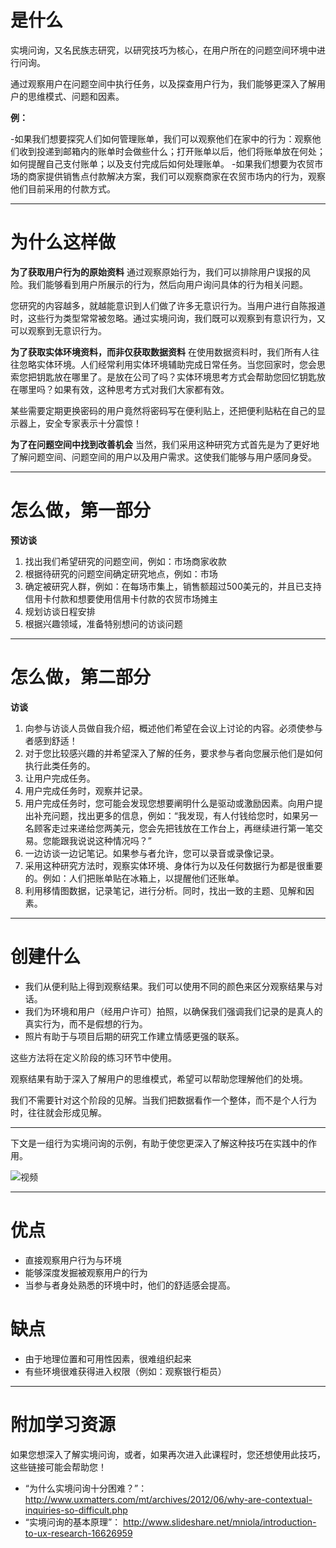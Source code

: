 
# 是什么

实境问询，又名民族志研究，以研究技巧为核心，在用户所在的问题空间环境中进行问询。

通过观察用户在问题空间中执行任务，以及探查用户行为，我们能够更深入了解用户的思维模式、问题和因素。

**例：**

-如果我们想要探究人们如何管理账单，我们可以观察他们在家中的行为：观察他们收到投递到邮箱内的账单时会做些什么；打开账单以后，他们将账单放在何处；如何提醒自己支付账单；以及支付完成后如何处理账单。
-如果我们想要为农贸市场的商家提供销售点付款解决方案，我们可以观察商家在农贸市场内的行为，观察他们目前采用的付款方式。

-----------

# 为什么这样做

**为了获取用户行为的原始资料**
通过观察原始行为，我们可以排除用户误报的风险。我们能够看到用户所展示的行为，然后向用户询问具体的行为相关问题。

您研究的内容越多，就越能意识到人们做了许多无意识行为。当用户进行自陈报道时，这些行为类型常常被忽略。通过实境问询，我们既可以观察到有意识行为，又可以观察到无意识行为。

**为了获取实体环境资料，而非仅获取数据资料**
在使用数据资料时，我们所有人往往忽略实体环境。人们经常利用实体环境辅助完成日常任务。当您回家时，您会思索您把钥匙放在哪里了。是放在公司了吗？实体环境思考方式会帮助您回忆钥匙放在哪里吗？如果有效，这种思考方式对我们大家都有效。

某些需要定期更换密码的用户竟然将密码写在便利贴上，还把便利贴粘在自己的显示器上，安全专家表示十分震惊！

**为了在问题空间中找到改善机会**
当然，我们采用这种研究方式首先是为了更好地了解问题空间、问题空间的用户以及用户需求。这使我们能够与用户感同身受。

-----------

# 怎么做，第一部分

**预访谈**
1. 找出我们希望研究的问题空间，例如：市场商家收款
2. 根据待研究的问题空间确定研究地点，例如：市场
3. 确定被研究人群，例如：在每场市集上，销售额超过500美元的，并且已支持信用卡付款和想要使用信用卡付款的农贸市场摊主
4. 规划访谈日程安排
5. 根据兴趣领域，准备特别想问的访谈问题
 
-----------

# 怎么做，第二部分

**访谈**
1. 向参与访谈人员做自我介绍，概述他们希望在会议上讨论的内容。必须使参与者感到舒适！
2. 对于您比较感兴趣的并希望深入了解的任务，要求参与者向您展示他们是如何执行此类任务的。
3. 让用户完成任务。
4. 用户完成任务时，观察并记录。
5. 用户完成任务时，您可能会发现您想要阐明什么是驱动或激励因素。向用户提出补充问题，找出更多的信息，例如：“我发现，有人付钱给您时，如果另一名顾客走过来递给您两美元，您会先把钱放在工作台上，再继续进行第一笔交易。您能跟我说说这种情况吗？”
6. 一边访谈一边记笔记。如果参与者允许，您可以录音或录像记录。
7. 采用这种研究方法时，观察实体环境、身体行为以及任何数据行为都是很重要的。例如：人们把账单贴在冰箱上，以提醒他们还账单。
8. 利用移情图数据，记录笔记，进行分析。同时，找出一致的主题、见解和因素。

-----------

# 创建什么

* 我们从便利贴上得到观察结果。我们可以使用不同的颜色来区分观察结果与对话。
* 我们为环境和用户（经用户许可）拍照，以确保我们强调我们记录的是真人的真实行为，而不是假想的行为。
* 照片有助于与项目后期的研究工作建立情感更强的联系。

这些方法将在定义阶段的练习环节中使用。

观察结果有助于深入了解用户的思维模式，希望可以帮助您理解他们的处境。

我们不需要针对这个阶段的见解。当我们把数据看作一个整体，而不是个人行为时，往往就会形成见解。

-----------

下文是一组行为实境问询的示例，有助于使您更深入了解这种技巧在实践中的作用。

![视频](https://www.youtube.com/watch?v=Xrnah0xCefw)

-----------

# 优点

* 直接观察用户行为与环境
* 能够深度发掘被观察用户的行为
* 当参与者身处熟悉的环境中时，他们的舒适感会提高。

# 缺点

* 由于地理位置和可用性因素，很难组织起来
* 有些环境很难获得进入权限（例如：观察银行柜员）


-----------

# 附加学习资源

如果您想深入了解实境问询，或者，如果再次进入此课程时，您还想使用此技巧，这些链接可能会帮助您！

* “为什么实境问询十分困难？”：
http://www.uxmatters.com/mt/archives/2012/06/why-are-contextual-inquiries-so-difficult.php
* “实境问询的基本原理”：
http://www.slideshare.net/mniola/introduction-to-ux-research-16626959
